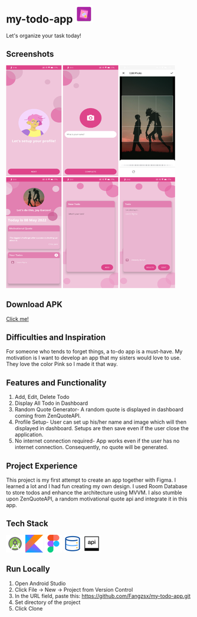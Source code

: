 # my-todo-app <img src="https://github.com/Fangzsx/my-todo-app/blob/master/app/src/main/res/mipmap-xxxhdpi/ic_launcher.png?raw=true" width="48" height="48">
Let's organize your task today!

## Screenshots
<img src="https://github.com/Fangzsx/my-todo-app/blob/master/app/src/main/assets/Screenshot_20220508-141030_Todo%20App.png?raw=true" width="150" height="300"> <img 
src="https://github.com/Fangzsx/my-todo-app/blob/master/app/src/main/assets/Screenshot_20220508-141115_Todo%20App.png?raw=true" width="150" height="300">  <img 
src="https://github.com/Fangzsx/my-todo-app/blob/master/app/src/main/assets/Screenshot_20220508-141110_Todo%20App.png?raw=true" width="150" height="300">    <img 
src="https://github.com/Fangzsx/my-todo-app/blob/master/app/src/main/assets/Screenshot_20220508-141157_Todo%20App.png?raw=true" width="150" height="300">  <img 
src="https://github.com/Fangzsx/my-todo-app/blob/master/app/src/main/assets/Screenshot_20220508-141140_Todo%20App.png?raw=true" width="150" height="300">  <img 
src="https://github.com/Fangzsx/my-todo-app/blob/master/app/src/main/assets/Screenshot_20220508-141204_Todo%20App.png?raw=true" width="150" height="300"> 

## Download APK
[Click me!](https://github.com/Fangzsx/apar-app/raw/master/app/release/release/app-release.apk)


## Difficulties and Inspiration
For someone who tends to forget things, a to-do app is a must-have. My motivation is I want to develop an app that my sisters would love to use. They love the color Pink so I made it that way.

## Features and Functionality
1. Add, Edit, Delete Todo
2. Display All Todo in Dashboard
3. Random Quote Generator- A random quote is displayed in dashboard coming from ZenQuoteAPI.
4. Profile Setup- User can set up his/her name and image which will then displayed in dashboard. Setups are then save even if the user close the application.
5. No internet connection required- App works even if the user has no internet connection. Consequently, no quote will be generated.

## Project Experience
This project is my first attempt to create an app together with Figma. I learned a lot and I had fun creating my own design. I used Room Database to store todos and enhance the architecture using MVVM. I also stumble upon ZenQuoteAPI, a random motivational quote api and integrate it in this app.

## Tech Stack
<img src="https://github.com/Fangzsx/my-todo-app/blob/master/app/src/main/assets/android-studio.png?raw=true" width="48" height="48" title ="Android Studio">  <img src="https://github.com/Fangzsx/my-todo-app/blob/master/app/src/main/assets/kotlin.png?raw=true" width="48" height="48" title ="Kotlin">  <img src="https://github.com/Fangzsx/my-todo-app/blob/master/app/src/main/assets/figma.png?raw=true" width="48" height="48" title ="Figma">  <img src="https://github.com/Fangzsx/my-todo-app/blob/master/app/src/main/assets/database.png?raw=true" width="48" height="48" title ="ROOM Database">  <img src="https://github.com/Fangzsx/my-todo-app/blob/master/app/src/main/assets/api.png?raw=true" width="48" height="48" title ="API">

## Run Locally
1. Open Android Studio
2. Click File -> New -> Project from Version Control 
3. In the URL field, paste this: https://github.com/Fangzsx/my-todo-app.git
4. Set directory of the project
5. Click Clone
